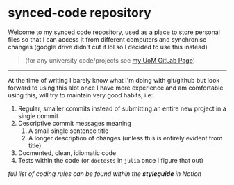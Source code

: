 # synced-code repository

Welcome to my synced code repository, used as a place to store personal files so that I can access it from different computers and synchronise changes (google drive didn't cut it lol so I decided to use this instead)
	
> (for any university code/projects see [my UoM GitLab Page](https://gitlab.cs.man.ac.uk/n23551sf))
---

At the time of writing I barely know what I'm doing with git/github but look forward to using this alot once I have more experience and am comfortable using this, will try to maintain very good habits, i.e:

1. Regular, smaller commits instead of submitting an entire new project in a single commit
2. Descriptive commit messages meaning 
	1. A small single sentence title
	2. A longer description of changes (unless this is entirely evident from title)
3. Docmented, clean, idiomatic code
4. Tests within the code (or `doctests` in `julia` once I figure that out) 

_full list of coding rules can be found within the_ ***styleguide*** _in Notion_
